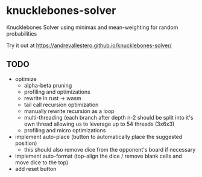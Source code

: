 # knucklebones-solver
Knucklebones Solver using minimax and mean-weighting for random probabilities

Try it out at https://andrevallestero.github.io/knucklebones-solver/

## TODO
- optimize
  - alpha-beta pruning
  - profiling and optimizations
  - rewrite in rust -> wasm
  - tail call recursion optimization
  - manually rewrite recursion as a loop
  - multi-threading (each branch after depth n-2 should be split into it's own thread allowing us to leverage up to 54 threads (3x6x3)
  - profiling and micro optimizations
- implement auto-place (button to automatically place the suggested position)
  - this should also remove dice from the opponent's board if necessary
- implement auto-format (top-align the dice / remove blank cells and move dice to the top)
- add reset button
